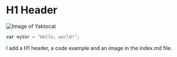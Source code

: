 # H1 Header

![Image of Yaktocat](https://octodex.github.com/images/yaktocat.png)

``` javascript
var myVar = "Hello, world!";
```

I add a H1 header, a code example and an image in the index.md file.

